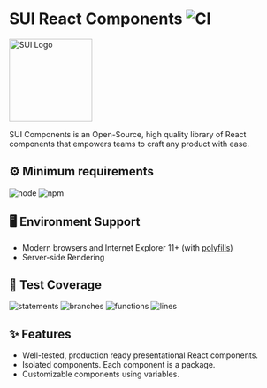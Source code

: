 # SUI React Components ![CI](https://github.com/SUI-Components/sui-components/workflows/CI/badge.svg)

<img src="https://avatars2.githubusercontent.com/u/13288987?s=200&v=4" alt="SUI Logo" width="150">

SUI Components is an Open-Source, high quality library of React components that empowers teams to craft any product with ease.

## ⚙️ Minimum requirements
![node](https://shields.io/badge/node-v16+-lightgray?logo=nodedotjs&logoWidth=20&style=for-the-badge)
![npm](https://shields.io/badge/npm-v7+-lightgrey?logo=npm&logoWidth=20&style=for-the-badge)

## 🖥 Environment Support

- Modern browsers and Internet Explorer 11+ (with [polyfills](https://github.com/SUI-Components/sui/tree/master/packages/sui-polyfills))
- Server-side Rendering

## 🧪 Test Coverage

![statements](https://shields.io/badge/statements-70.29%25-orange)
![branches](https://shields.io/badge/branches-55.29%25-AA0000)
![functions](https://shields.io/badge/functions-55.61%25-AA0000)
![lines](https://shields.io/badge/lines-72.1%25-orange)

## ✨ Features

- Well-tested, production ready presentational React components.
- Isolated components. Each component is a package.
- Customizable components using variables.
